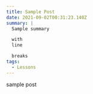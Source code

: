 ```yaml
---
title: Sample Post
date: 2021-09-02T00:31:23.140Z
summary: |
  Sample summary

  with 
  line

  breaks
tags:
  - Lessons
---
```

sample post